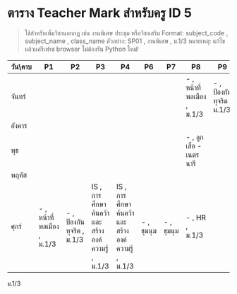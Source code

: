 # ตาราง Teacher Mark สำหรับครู ID 5

> ใช้สำหรับเพิ่มวิชานอกกฎ เช่น งานพิเศษ ประชุม หรือวิชาเสริม
> Format: subject_code , subject_name , class_name
> ตัวอย่าง: SP01 , งานพิเศษ , ม.1/3
> หมายเหตุ: แก้ไขแล้วแค่รีเฟรช browser ไม่ต้องรัน Python ใหม่!

| วัน\คาบ | P1 | P2 | P3 | P4 | P6 | P7 | P8 | P9 |
| --- | --- | --- | --- | --- | --- | --- | --- | --- |
| จันทร์ |  |  |  |  |  |  | - , หน้าที่พลเมือง  , ม.1/3 | - , ป้องกันทุจริต , ม.1/3 |
| อังคาร |  |  |  |  |  |  |  |  |
| พุธ |  |  |  |  |  |  | - , ลูกเสือ - เนตรนารี |  |
| พฤหัส |  |  |  |  |  |  |  |  |
| ศุกร์ | - , หน้าที่พลเมือง  , ม.1/3 | - , ป้องกันทุจริต , ม.1/3  | IS , การศึกษาค้นคว้าและสร้างองค์ความรู้ , ม.1/3 | IS , การศึกษาค้นคว้าและสร้างองค์ความรู้ , ม.1/3| - , ชุมนุม   | - , ชุมนุม   | - , HR , ม.1/3 |  |
ม.1/3